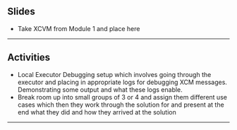 ## Slides

- Take XCVM from Module 1 and place here

---

## Activities

- Local Executor Debugging setup which involves going through the executor and placing in appropriate logs for debugging XCM messages. Demonstrating some output and what these logs enable.
- Break room up into small groups of 3 or 4 and assign them different use cases which then they work through the solution for and present at the end what they did and how they arrived at the solution

---

